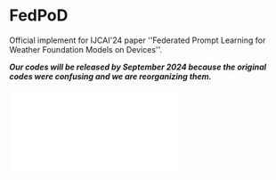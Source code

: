 # FedPoD
Official implement for IJCAI'24 paper ''Federated Prompt Learning for Weather Foundation Models on Devices''.

***Our codes will be released by September 2024 because the original codes were confusing and we are reorganizing them.***

![Poster for IJCAI](./IJCAI_Poster_New.pdf)

